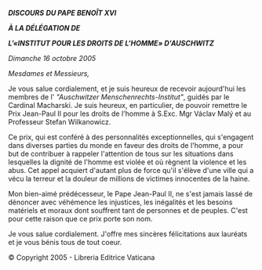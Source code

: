 ***DISCOURS*** ***DU PAPE BENOÎT XVI***

***À LA DÉLÉGATION DE***

***L’«INSTITUT POUR LES DROITS DE L’HOMME» D'AUSCHWITZ***

*Dimanche 16 octobre 2005*

*Mesdames et Messieurs,*

Je vous salue cordialement, et je suis heureux de recevoir aujourd'hui les membres de l' *"Auschwitzer Menschenrechts-Institut"*, guidés par le Cardinal Macharski. Je suis heureux, en particulier, de pouvoir remettre le Prix Jean-Paul II pour les droits de l'homme à S.Exc. Mgr Václav Malý et au Professeur Stefan Wilkanowicz.

Ce prix, qui est conféré à des personnalités exceptionnelles, qui s'engagent dans diverses parties du monde en faveur des droits de l'homme, a pour but de contribuer à rappeler l'attention de tous sur les situations dans lesquelles la dignité de l'homme est violée et où règnent la violence et les abus. Cet appel acquiert d'autant plus de force qu'il s'élève d'une ville qui a vécu la terreur et la douleur de millions de victimes innocentes de la haine.

Mon bien-aimé prédécesseur, le Pape Jean-Paul II, ne s'est jamais lassé de dénoncer avec véhémence les injustices, les inégalités et les besoins matériels et moraux dont souffrent tant de personnes et de peuples. C'est pour cette raison que ce prix porte son nom.

Je vous salue cordialement. J'offre mes sincères félicitations aux lauréats et je vous bénis tous de tout coeur.

© Copyright 2005 - Libreria Editrice Vaticana
